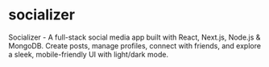 # socializer
Socializer - A full-stack social media app built with React, Next.js, Node.js &amp; MongoDB. Create posts, manage profiles, connect with friends, and explore a sleek, mobile-friendly UI with light/dark mode.

